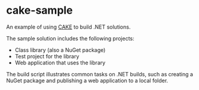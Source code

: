 # cake-sample
An example of using [CAKE](http://cakebuild.net/) to build .NET solutions.

The sample solution includes the following projects:

* Class library (also a NuGet package)
* Test project for the library
* Web application that uses the library

The build script illustrates common tasks on .NET builds, such as creating a NuGet package and publishing a web application to a local folder.
